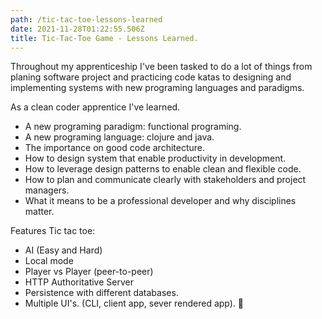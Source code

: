 ```yaml
---
path: /tic-tac-toe-lessons-learned
date: 2021-11-28T01:22:55.506Z
title: Tic-Tac-Toe Game - Lessons Learned.  
---
```


Throughout my apprenticeship I've been tasked to do a lot of things from planing software project
and practicing code katas to designing and implementing systems with new programing languages and 
paradigms. 

As a clean coder apprentice I've learned.
* A new programing paradigm: functional programing.
* A new programing language:  clojure and java. 
* The importance on good code architecture.
* How to design system that enable productivity in development. 
* How to leverage design patterns to enable clean and flexible code.
* How to plan and communicate clearly with stakeholders and project managers.
* What it means to be a professional developer and why disciplines matter.

Features Tic tac toe:
* AI (Easy and Hard)
* Local mode
* Player vs Player (peer-to-peer)
* HTTP Authoritative Server 
* Persistence with different databases.
* Multiple UI's. (CLI, client app, sever rendered app).
👋
